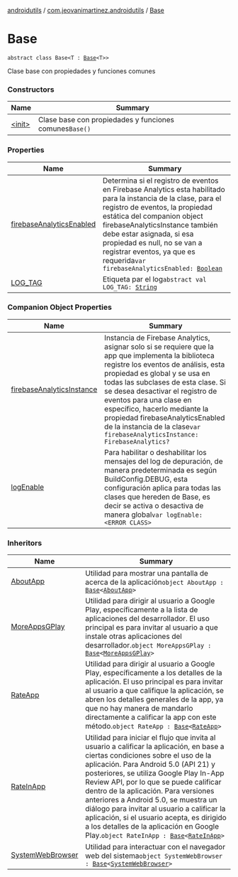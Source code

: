 [androidutils](../../index.md) / [com.jeovanimartinez.androidutils](../index.md) / [Base](./index.md)

# Base

`abstract class Base<T : `[`Base`](./index.md)`<T>>`

Clase base con propiedades y funciones comunes

### Constructors

| Name | Summary |
|---|---|
| [&lt;init&gt;](-init-.md) | Clase base con propiedades y funciones comunes`Base()` |

### Properties

| Name | Summary |
|---|---|
| [firebaseAnalyticsEnabled](firebase-analytics-enabled.md) | Determina si el registro de eventos en Firebase Analytics esta habilitado para la instancia de la clase, para el registro de eventos, la propiedad estática del companion object firebaseAnalyticsInstance también debe estar asignada, si esa propiedad es null, no se van a registrar eventos, ya que es requerida`var firebaseAnalyticsEnabled: `[`Boolean`](https://kotlinlang.org/api/latest/jvm/stdlib/kotlin/-boolean/index.html) |
| [LOG_TAG](-l-o-g_-t-a-g.md) | Etiqueta par el log`abstract val LOG_TAG: `[`String`](https://kotlinlang.org/api/latest/jvm/stdlib/kotlin/-string/index.html) |

### Companion Object Properties

| Name | Summary |
|---|---|
| [firebaseAnalyticsInstance](firebase-analytics-instance.md) | Instancia de Firebase Analytics, asignar solo si se requiere que la app que implementa la biblioteca registre los eventos de análisis, esta propiedad es global y se usa en todas las subclases de esta clase. Si se desea desactivar el registro de eventos para una clase en específico, hacerlo mediante la propiedad firebaseAnalyticsEnabled de la instancia de la clase`var firebaseAnalyticsInstance: FirebaseAnalytics?` |
| [logEnable](log-enable.md) | Para habilitar o deshabilitar los mensajes del log de depuración, de manera predeterminada es según BuildConfig.DEBUG, esta configuración aplica para todas las clases que hereden de Base, es decir se activa o desactiva de manera global`var logEnable: <ERROR CLASS>` |

### Inheritors

| Name | Summary |
|---|---|
| [AboutApp](../../com.jeovanimartinez.androidutils.about/-about-app/index.md) | Utilidad para mostrar una pantalla de acerca de la aplicación`object AboutApp : `[`Base`](./index.md)`<`[`AboutApp`](../../com.jeovanimartinez.androidutils.about/-about-app/index.md)`>` |
| [MoreAppsGPlay](../../com.jeovanimartinez.androidutils.moreapps/-more-apps-g-play/index.md) | Utilidad para dirigir al usuario a Google Play, específicamente a la lista de aplicaciones del desarrollador. El uso principal es para invitar al usuario a que instale otras aplicaciones del desarrollador.`object MoreAppsGPlay : `[`Base`](./index.md)`<`[`MoreAppsGPlay`](../../com.jeovanimartinez.androidutils.moreapps/-more-apps-g-play/index.md)`>` |
| [RateApp](../../com.jeovanimartinez.androidutils.reviews/-rate-app/index.md) | Utilidad para dirigir al usuario a Google Play, específicamente a los detalles de la aplicación. El uso principal es para invitar al usuario a que califique la aplicación, se abren los detalles generales de la app, ya que no hay manera de mandarlo directamente a calificar la app con este método.`object RateApp : `[`Base`](./index.md)`<`[`RateApp`](../../com.jeovanimartinez.androidutils.reviews/-rate-app/index.md)`>` |
| [RateInApp](../../com.jeovanimartinez.androidutils.reviews.rateinapp/-rate-in-app/index.md) | Utilidad para iniciar el flujo que invita al usuario a calificar la aplicación, en base a ciertas condiciones sobre el uso de la aplicación. Para Android 5.0 (API 21) y posteriores, se utiliza Google Play In-App Review API, por lo que se puede calificar dentro de la aplicación. Para versiones anteriores a Android 5.0, se muestra un diálogo para invitar al usuario a calificar la aplicación, si el usuario acepta, es dirigido a los detalles de la aplicación en Google Play.`object RateInApp : `[`Base`](./index.md)`<`[`RateInApp`](../../com.jeovanimartinez.androidutils.reviews.rateinapp/-rate-in-app/index.md)`>` |
| [SystemWebBrowser](../../com.jeovanimartinez.androidutils.web/-system-web-browser/index.md) | Utilidad para interactuar con el navegador web del sistema`object SystemWebBrowser : `[`Base`](./index.md)`<`[`SystemWebBrowser`](../../com.jeovanimartinez.androidutils.web/-system-web-browser/index.md)`>` |
